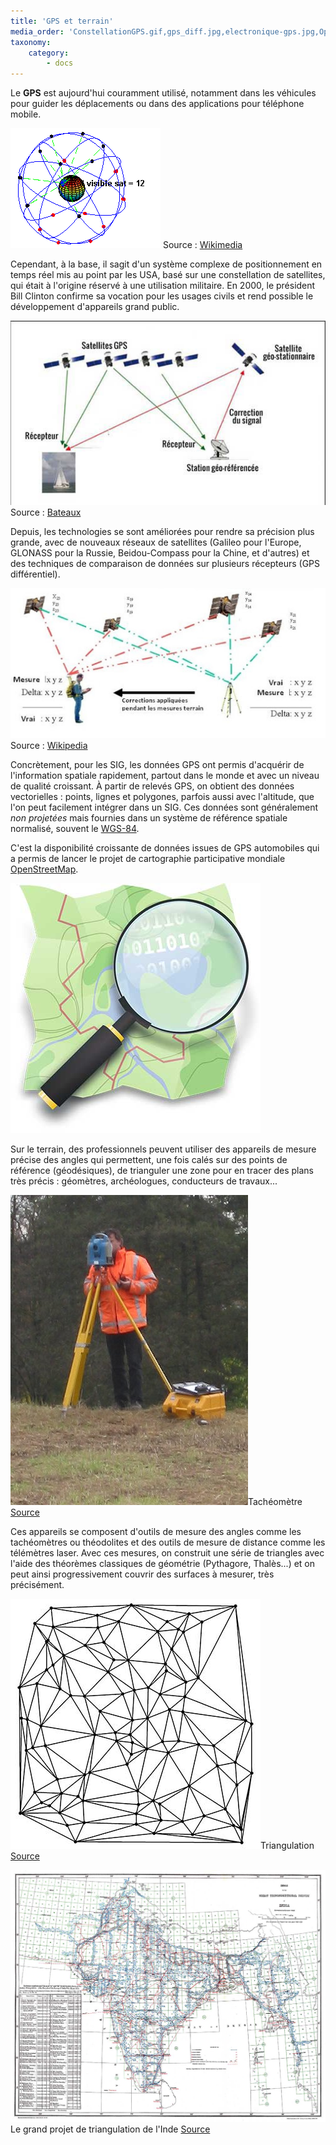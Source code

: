 ```yaml
---
title: 'GPS et terrain'
media_order: 'ConstellationGPS.gif,gps_diff.jpg,electronique-gps.jpg,Openstreetmap_logo.jpg,Tachymeter.jpg,Delaunay_Triangulation.jpg'
taxonomy:
    category:
        - docs
---
```


Le **GPS** est aujourd'hui couramment utilisé, notamment dans les véhicules pour guider les déplacements ou dans des applications pour téléphone mobile.

![GPS Wikimedia](ConstellationGPS.gif)
Source : [Wikimedia](https://fr.wikipedia.org/wiki/Global_Positioning_System#/media/Fichier:ConstellationGPS.gif)

Cependant, à la base, il sagit d'un système complexe de positionnement en temps réel mis au point par les USA, basé sur une constellation de satellites, qui était à l'origine réservé à une utilisation militaire. En 2000, le président Bill Clinton confirme sa vocation pour les usages civils et rend possible le développement d'appareils grand public.

![GPS simple](electronique-gps.jpg)
Source : [Bateaux](https://www.bateaux.com/article/22398/comprendre-fonctionne-gps)

Depuis, les technologies se sont améliorées pour rendre sa précision plus grande, avec de nouveaux réseaux de satellites (Galileo pour l'Europe, GLONASS pour la Russie, Beidou-Compass pour la Chine, et d'autres) et des techniques de comparaison de données sur plusieurs récepteurs (GPS différentiel).

![GPS différentiel avec schéma](gps_diff.jpg)
Source : [Wikipedia](https://fr.wikipedia.org/wiki/GPS_diff%C3%A9rentiel#/media/Fichier:Dgps1.jpg)

Concrètement, pour les SIG, les données GPS ont permis d'acquérir de l'information spatiale rapidement, partout dans le monde et avec un niveau de qualité croissant. À partir de relevés GPS, on obtient des données vectorielles : points, lignes et polygones, parfois aussi avec l'altitude, que l'on peut facilement intégrer dans un SIG. Ces données sont généralement *non projetées* mais fournies dans un système de référence spatiale normalisé, souvent le [WGS-84](http://epsg.io/4326).

C'est la disponibilité croissante de données issues de GPS automobiles qui a permis de lancer le projet de cartographie participative mondiale [OpenStreetMap](https://www.openstreetmap.org/).

[![OpenStreetMap Logo](Openstreetmap_logo.jpg?Resize=200x200)](https://www.openstreetmap.org/)

Sur le terrain, des professionnels peuvent utiliser des appareils de mesure précise des angles qui permettent, une fois calés sur des points de référence (géodésiques), de trianguler une zone pour en tracer des plans très précis : géomètres, archéologues, conducteurs de travaux...

![Tachéomètre](Tachymeter.jpg)Tachéomètre [Source](https://fr.wikipedia.org/wiki/Tach%C3%A9om%C3%A8tre#/media/Fichier:Tachymeter_vooraanzicht.jpg)

Ces appareils se composent d'outils de mesure des angles comme les tachéomètres ou théodolites et des outils de mesure de distance comme les télémètres laser. Avec ces mesures, on construit une série de triangles avec l'aide des théorèmes classiques de géométrie (Pythagore, Thalès...) et on peut ainsi progressivement couvrir des surfaces à mesurer, très précisément.

![Triangulation](Delaunay_Triangulation.jpg)Triangulation [Source](https://fr.wikipedia.org/wiki/Triangulation_de_Delaunay#/media/Fichier:Delaunay_Triangulation_(100_Points).svg)

![Great trigonometrical survey](inde_survey.jpg)Le grand projet de triangulation de l'Inde [Source](https://fr.wikipedia.org/wiki/Great_Trigonometrical_Survey)